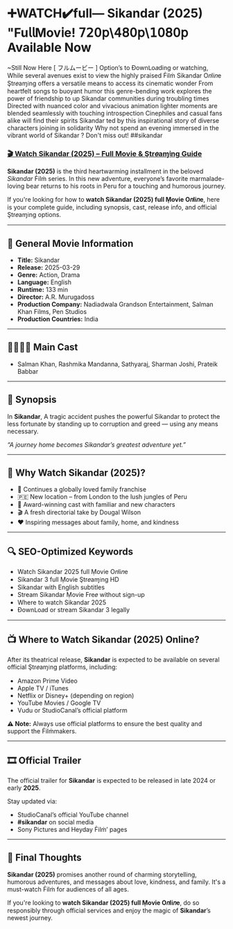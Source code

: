 # ➕WATCH✔️full— Sikandar (2025) "Fu𝗅𝗅Mov𝗂e! 𝟩𝟤𝟢𝗉\𝟦𝟪𝟢𝗉\𝟣𝟢𝟪𝟢𝗉 Available Now


~Still Now Here [‎ フルムービー‎ ] Option’s to Ðownᒪo𝑎ding or watching, While several avenues exist to view the highly praised Ḟilṁ Sikandar O𝑛li𝑛e Ştr𝑒aɱ𝔦ng offers a versatile means to access its cinematic wonder From heartfelt songs to buoyant humor this genre-bending work explores the power of friendship to up Sikandar communities during troubling times Directed with nuanced color and vivacious animation lighter moments are blended seamlessly with touching introspection Cinephiles and casual fans alike will find their spirits Sikandar ted by this inspirational story of diverse characters joining in solidarity Why not spend an evening immersed in the vibrant world of Sikandar ? Don't miss out! ##sikandar

### [🎬 Watch Sikandar (2025) – Full Movie & Ştr𝑒aɱ𝔦ng Guide](https://reell.short.gy/oIpb0T)

**Sikandar (2025)** is the third heartwarming installment in the beloved *Sikandar* Ḟilṁ series. In this new adventure, everyone’s favorite marmalade-loving bear returns to his roots in Peru for a touching and humorous journey.

If you're looking for how to **watch Sikandar (2025) full Ṃovie O𝑛li𝑛e**, here is your complete guide, including synopsis, cast, release info, and official Ştr𝑒aɱ𝔦ng options.

---

## 📌 General Movie Information

- **Title:** Sikandar  
- **Release:** 2025-03-29  
- **Genre:** Action, Drama  
- **Language:** English  
- **Runtime:** 133 min  
- **Director:** A.R. Murugadoss  
- **Production Company:** Nadiadwala Grandson Entertainment, Salman Khan Films, Pen Studios  
- **Production Countries:** India  

---

## 👨‍👩‍👧‍👦 Main Cast

- Salman Khan, Rashmika Mandanna, Sathyaraj, Sharman Joshi, Prateik Babbar  
<!-- Tambahkan lebih banyak pemeran jika perlu -->

---

## 🧳 Synopsis

In **Sikandar**, A tragic accident pushes the powerful Sikandar to protect the less fortunate by standing up to corruption and greed — using any means necessary.

*“A journey home becomes Sikandar’s greatest adventure yet.”*

---

## 🎥 Why Watch Sikandar (2025)?

- 🧸 Continues a globally loved family franchise  
- 🇵🇪 New location – from London to the lush jungles of Peru  
- 🌟 Award-winning cast with familiar and new characters  
- 🎬 A fresh directorial take by Dougal Wilson  
- ❤️ Inspiring messages about family, home, and kindness  

---

## 🔍 SEO-Optimized Keywords

- Watch Sikandar 2025 full Ṃovie O𝑛li𝑛e  
- Sikandar 3 full Ṃovie Ştr𝑒aɱ𝔦ng HD  
- Sikandar with English subtitles  
- Stream Sikandar Ṃovie Fre𝑒 without sign-up  
- Where to watch Sikandar 2025  
- Ðownᒪo𝑎d or stream Sikandar 3 legally  

---

## 📺 Where to Watch Sikandar (2025) Online?

After its theatrical release, **Sikandar** is expected to be available on several official Ştr𝑒aɱ𝔦ng platforms, including:

- Amazon Prime Video  
- Apple TV / iTunes  
- Netflix or Disney+ (depending on region)  
- YouTube Movies / Google TV  
- Vudu or StudioCanal’s official platform  

**⚠️ Note:** Always use official platforms to ensure the best quality and support the Ḟilṁmakers.

---

## 🎞️ Official Trailer

The official trailer for **Sikandar** is expected to be released in late 2024 or early **2025**.

Stay updated via:

- StudioCanal’s official YouTube channel  
- **#sikandar** on social media  
- Sony Pictures and Heyday Ḟilṁ’ pages  

---

## 📣 Final Thoughts

**Sikandar (2025)** promises another round of charming storytelling, humorous adventures, and messages about love, kindness, and family. It's a must-watch Ḟilṁ for audiences of all ages.

If you're looking to **watch Sikandar (2025) full Ṃovie O𝑛li𝑛e**, do so responsibly through official services and enjoy the magic of **Sikandar**’s newest journey.

    
